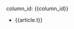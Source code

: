 <p>column_id: {{column_id}}</p>

<ul>
  <li v-for="article in articles">
    <a :href="`article?column_id=${column_id}&article_id=${article.id}`">{{article.t}}</a>
  </li>
</ul>

<script setup>
import { inject } from 'vue'
import { useRoute } from 'vue-router'

const route = useRoute()

const { column_id } = route.query

// const articles = geektime.columns.find(column => column.id === +column_id).l
const columns = inject('geektime_columns')
// console.log('list columns:', columns)
const column = columns.find(item => item.id === +column_id)
// console.log('list column:', column)
const articles = column ? (column.l || []) : []
// console.log('list articles:', articles)
</script>

